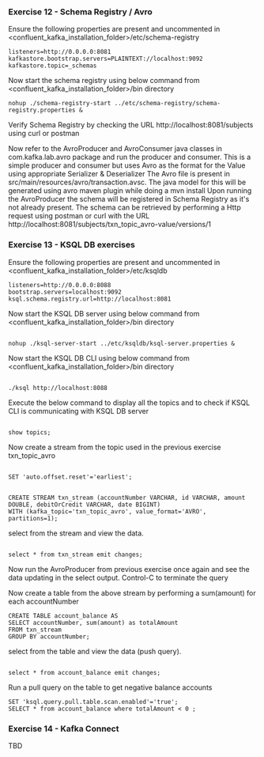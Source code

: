 ### Exercise 12 - Schema Registry / Avro

Ensure the following properties are present and uncommented in <confluent_kafka_installation_folder>/etc/schema-registry

```
listeners=http://0.0.0.0:8081
kafkastore.bootstrap.servers=PLAINTEXT://localhost:9092
kafkastore.topic=_schemas
```
Now start the schema registry using below command from <confluent_kafka_installation_folder>/bin directory

```
nohup ./schema-registry-start ../etc/schema-registry/schema-registry.properties &

```

Verify Schema Registry by checking the URL http://localhost:8081/subjects using curl or postman

Now refer to the AvroProducer and AvroConsumer java classes in com.kafka.lab.avro package and run the producer and consumer.
This is a simple producer and consumer but uses Avro as the format for the Value using appropriate Serializer & Deserializer
The Avro file is present in src/main/resources/avro/transaction.avsc. The java model for this will be generated using avro maven plugin while doing a mvn install
Upon running the AvroProducer the schema will be registered in Schema Registry as it's not already present.
The schema can be retrieved by performing a Http request using postman or curl with the URL http://localhost:8081/subjects/txn_topic_avro-value/versions/1

### Exercise 13 - KSQL DB exercises

Ensure the following properties are present and uncommented in <confluent_kafka_installation_folder>/etc/ksqldb

```
listeners=http://0.0.0.0:8088
bootstrap.servers=localhost:9092
ksql.schema.registry.url=http://localhost:8081
```
Now start the KSQL DB server using below command from <confluent_kafka_installation_folder>/bin directory

```

nohup ./ksql-server-start ../etc/ksqldb/ksql-server.properties &

```

Now start the KSQL DB CLI using below command from <confluent_kafka_installation_folder>/bin directory

```

./ksql http://localhost:8088

```
Execute the below command to display all the topics and to check if KSQL CLI is communicating with KSQL DB server

```

show topics;

```

Now create a stream from the topic used in the previous exercise txn_topic_avro

```

SET 'auto.offset.reset'='earliest';


CREATE STREAM txn_stream (accountNumber VARCHAR, id VARCHAR, amount DOUBLE, debitOrCredit VARCHAR, date BIGINT)
WITH (kafka_topic='txn_topic_avro', value_format='AVRO', partitions=1);

```

select from the stream and view the data.


```

select * from txn_stream emit changes;

```
Now run the AvroProducer from previous exercise once again and see the data updating in the select output.
Control-C to terminate the query

Now create a table from the above stream by performing a sum(amount) for each accountNumber

```
CREATE TABLE account_balance AS
SELECT accountNumber, sum(amount) as totalAmount
FROM txn_stream
GROUP BY accountNumber;

```
select from the table and view the data (push query).

```

select * from account_balance emit changes;

```

Run a pull query on the table to get negative balance accounts
```
SET 'ksql.query.pull.table.scan.enabled'='true';
SELECT * from account_balance where totalAmount < 0 ;

```
### Exercise 14 - Kafka Connect

TBD
